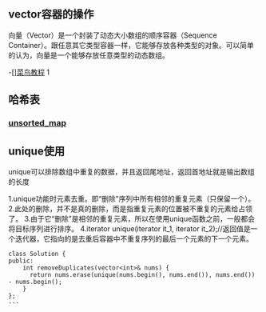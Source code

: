## vector容器的操作
向量（Vector）是一个封装了动态大小数组的顺序容器（Sequence Container）。跟任意其它类型容器一样，它能够存放各种类型的对象。可以简单的认为，向量是一个能够存放任意类型的动态数组。 

-[][菜鸟教程](https://www.runoob.com/w3cnote/cpp-vector-container-analysis.html) 1
## 哈希表
### [unsorted_map](http://www.cplusplus.com/reference/unordered_map/unordered_map/)

## unique使用
unique可以排除数组中重复的数据，并且返回尾地址，返回首地址就是输出数组的长度 

1.unique功能时元素去重。即“删除”序列中所有相邻的重复元素（只保留一个）。
2.此处的删除，并不是真的删除，而是指重复元素的位置被不重复的元素给占领了。
3.由于它“删除”是相邻的重复元素，所以在使用unique函数之前，一般都会将目标序列进行排序。
4.iterator unique(iterator it_1, iterator it_2);//返回值是一个迭代器，它指向的是去重后容器中不重复序列的最后一个元素的下一个元素。

```
class Solution {
public:
    int removeDuplicates(vector<int>& nums) {
      return nums.erase(unique(nums.begin(), nums.end()), nums.end()) - nums.begin();
    }
};
···
